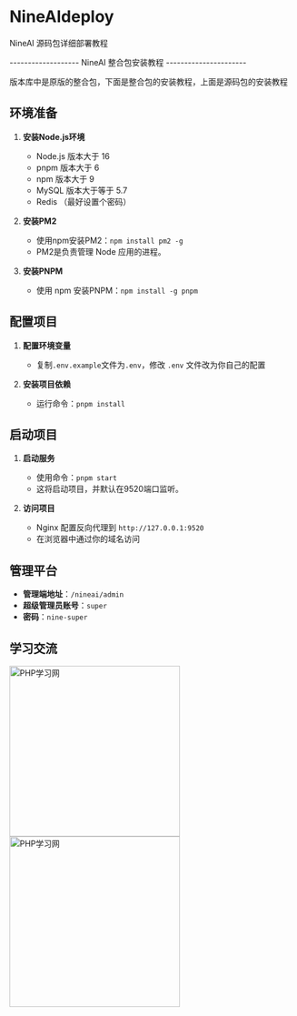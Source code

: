 # NineAIdeploy

NineAI 源码包详细部署教程

------------------- NineAI 整合包安装教程 ----------------------

版本库中是原版的整合包，下面是整合包的安装教程，上面是源码包的安装教程

## 环境准备

1. **安装Node.js环境**
   - Node.js 版本大于 16
   - pnpm 版本大于 6
   - npm 版本大于 9 
   - MySQL 版本大于等于 5.7
   - Redis （最好设置个密码）

2. **安装PM2**
   - 使用npm安装PM2：`npm install pm2 -g`
   - PM2是负责管理 Node 应用的进程。

3. **安装PNPM**
   - 使用 npm 安装PNPM：`npm install -g pnpm`

## 配置项目

1. **配置环境变量**
   - 复制`.env.example`文件为`.env`，修改 `.env` 文件改为你自己的配置

2. **安装项目依赖**
   - 运行命令：`pnpm install`

## 启动项目

1. **启动服务**
   - 使用命令：`pnpm start`
   - 这将启动项目，并默认在9520端口监听。

2. **访问项目**
   - Nginx 配置反向代理到 `http://127.0.0.1:9520`
   - 在浏览器中通过你的域名访问

## 管理平台

- **管理端地址**：`/nineai/admin`
- **超级管理员账号**：`super`
- **密码**：`nine-super`

## 学习交流

<div>
  <img src="https://github.com/feifei985/NineAIdeploy/blob/main/assets/weixin/qun.JPG?raw=true" alt="PHP学习网" style="display: inline-block; width: 300px;">
  <img src="https://github.com/feifei985/NineAIdeploy/blob/main/assets/weixin/github-weixin.jpg?raw=true" alt="PHP学习网" style="display: inline-block; width: 300px;">
</div>